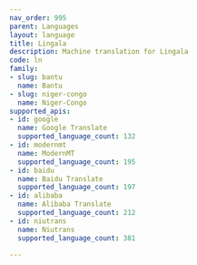 ```yaml
---
nav_order: 995
parent: Languages
layout: language
title: Lingala
description: Machine translation for Lingala
code: ln
family:
- slug: bantu
  name: Bantu
- slug: niger-congo
  name: Niger-Congo
supported_apis:
- id: google
  name: Google Translate
  supported_language_count: 132
- id: modernmt
  name: ModernMT
  supported_language_count: 195
- id: baidu
  name: Baidu Translate
  supported_language_count: 197
- id: alibaba
  name: Alibaba Translate
  supported_language_count: 212
- id: niutrans
  name: Niutrans
  supported_language_count: 381

---
```


